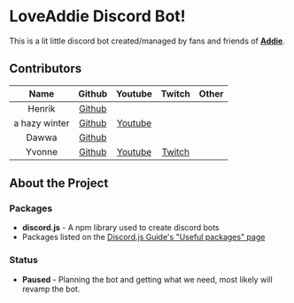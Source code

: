 # LoveAddie Discord Bot!

This is a lit little discord bot created/managed by fans and friends of **[Addie](https://twitch.tv/loveaddie)**.

## Contributors

|     Name      |                   Github                   |                               Youtube                               |               Twitch                | Other |
| :-----------: | :----------------------------------------: | :-----------------------------------------------------------------: | :---------------------------------: | :---: |
|    Henrik     | [Github](https://github.com/henrikvtcodes) |
| a hazy winter |  [Github](https://github.com/ahazywinter)  | [Youtube](https://www.youtube.com/channel/UC5V1dBucnhGyX9C0mjeUx1Q) |
|     Dawwa     |    [Github](https://github.com/dawwa1)     |
|    Yvonne     |    [Github](https://github.com/crytorr)    | [Youtube](https://www.youtube.com/channel/UC2OF8hc4huBn1whoU7FbeTw) | [Twitch](https://twitch.tv/crytorr) |

## About the Project

### Packages

- **discord.js** - A npm library used to create discord bots
- Packages listed on the [Discord.js Guide's "Useful packages" page](https://discordjs.guide/miscellaneous/useful-packages.html#common-tags)

### Status
- **Paused** - Planning the bot and getting what we need, most likely will revamp the bot.
